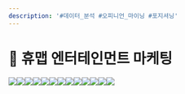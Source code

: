 ```yaml
---
description: '#데이터_분석 #오피니언_마이닝 #포지셔닝'
---
```


# 👥 휴맵 엔터테인먼트 마케팅

![](<../../../../../.gitbook/assets/Untitled (1).png>)![](<../../../../../.gitbook/assets/Untitled 1.png>)![](<../../../../../.gitbook/assets/Untitled 2 (4).png>)![](<../../../../../.gitbook/assets/Untitled 3 (4).png>)![](<../../../../../.gitbook/assets/Untitled 4 (1).png>)![](<../../../../../.gitbook/assets/Untitled 5 (3).png>)![](<../../../../../.gitbook/assets/Untitled 6 (5).png>)![](<../../../../../.gitbook/assets/Untitled 7 (4).png>)![](<../../../../../.gitbook/assets/Untitled 8 (4).png>)![](<../../../../../.gitbook/assets/Untitled 9 (5).png>)![](<../../../../../.gitbook/assets/Untitled 10 (6).png>)![](<../../../../../.gitbook/assets/Untitled 11 (5).png>)![](<../../../../../.gitbook/assets/Untitled 12 (6).png>)

